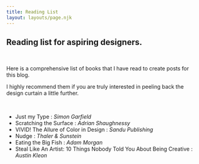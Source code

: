 ```yaml
---
title: Reading List
layout: layouts/page.njk
---
```


## Reading list for aspiring designers.

<br>

Here is a comprehensive list of books that I have read to create posts for this blog. 

I highly recommend them if you are truly interested in peeling back the design curtain a little further.

<br>

- Just my Type : *Simon Garfield*
- Scratching the Surface : *Adrian Shaughnessy*
- VIVID! The Allure of Color in Design : *Sandu Publishing*
- Nudge : *Thaler & Sunstein*
- Eating the Big Fish : *Adam Morgan*
- Steal Like An Artist: 10 Things Nobody Told You About Being Creative : *Austin Kleon*

